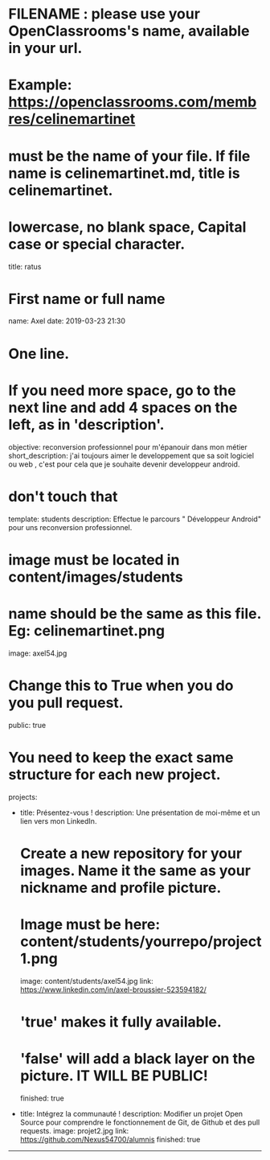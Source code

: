 # FILENAME : please use your OpenClassrooms's name, available in your url.
# Example: https://openclassrooms.com/membres/celinemartinet
# must be the name of your file. If file name is celinemartinet.md, title is celinemartinet.
# lowercase, no blank space, Capital case or special character.
title: ratus

# First name or full name
name: Axel
date: 2019-03-23 21:30

# One line.
# If you need more space, go to the next line and add 4 spaces on the left, as in 'description'.
objective: reconversion professionnel pour m'épanouir dans mon métier
short_description: j'ai toujours aimer le developpement que sa soit logiciel ou web , c'est pour cela que je souhaite devenir developpeur android.

# don't touch that
template: students
description:
Effectue le parcours " Développeur Android" pour uns reconversion professionnel.

# image must be located in content/images/students
# name should be the same as this file. Eg: celinemartinet.png
image: axel54.jpg

# Change this to True when you do you pull request.
public: true

# You need to keep the exact same structure for each new project.
projects:
  - title: Présentez-vous !
    description: Une présentation de moi-même et un lien vers mon LinkedIn.
    # Create a new repository for your images. Name it the same as your nickname and profile picture.
    # Image must be here: content/students/yourrepo/project1.png
    image: content/students/axel54.jpg
    link: https://www.linkedin.com/in/axel-broussier-523594182/
    # 'true' makes it fully available.
    # 'false' will add a black layer on the picture. IT WILL BE PUBLIC!
    finished: true
	
 - title: Intégrez la communauté !
   description: Modifier un projet Open Source pour comprendre le fonctionnement de Git, de Github et des pull requests.
   image: projet2.jpg
   link: https://github.com/Nexus54700/alumnis
   finished: true

---